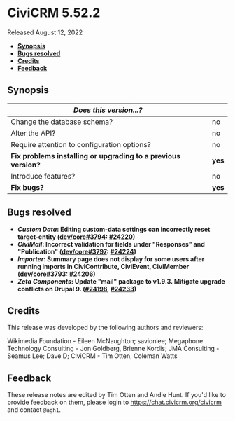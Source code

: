 # CiviCRM 5.52.2

Released August 12, 2022

- **[Synopsis](#synopsis)**
- **[Bugs resolved](#bugs)**
- **[Credits](#credits)**
- **[Feedback](#feedback)**

## <a name="synopsis"></a>Synopsis

| *Does this version...?*                                         |          |
| --------------------------------------------------------------- | -------- |
| Change the database schema?                                     | no       |
| Alter the API?                                                  | no       |
| Require attention to configuration options?                     | no       |
| **Fix problems installing or upgrading to a previous version?** | **yes**  |
| Introduce features?                                             | no       |
| **Fix bugs?**                                                   | **yes**  |

## <a name="bugs"></a>Bugs resolved

* **_Custom Data_: Editing custom-data settings can incorrectly reset target-entity ([dev/core#3794](https://lab.civicrm.org/dev/core/-/issues/3794): [#24220](https://github.com/civicrm/civicrm-core/pull/24220))**
* **_CiviMail_: Incorrect validation for fields under "Responses" and "Publication" ([dev/core#3797](https://lab.civicrm.org/dev/core/-/issues/3797): [#24224](https://github.com/civicrm/civicrm-core/pull/24224))**
* **_Importer_: Summary page does not display for some users after running imports in CiviContribute, CiviEvent, CiviMember ([dev/core#3793](https://lab.civicrm.org/dev/core/-/issues/3793): [#24206](https://github.com/civicrm/civicrm-core/pull/24206))**
* **_Zeta Components_: Update "mail" package to v1.9.3. Mitigate upgrade conflicts on Drupal 9. ([#24198](https://github.com/civicrm/civicrm-core/pull/24198), [#24233](https://github.com/civicrm/civicrm-core/pull/24233))**

## <a name="credits"></a>Credits

This release was developed by the following authors and reviewers:

Wikimedia Foundation - Eileen McNaughton; savionlee; Megaphone Technology Consulting - Jon
Goldberg, Brienne Kordis; JMA Consulting - Seamus Lee; Dave D; CiviCRM - Tim Otten,
Coleman Watts

## <a name="feedback"></a>Feedback

These release notes are edited by Tim Otten and Andie Hunt.  If you'd like to
provide feedback on them, please login to https://chat.civicrm.org/civicrm and
contact `@agh1`.
